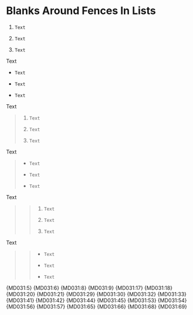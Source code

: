 # Blanks Around Fences In Lists

1. ```text
   Text
   ```
2. ```text
   Text
   ```
3. ```text
   Text
   ```

Text

- ```text
  Text
  ```
- ```text
  Text
  ```
- ```text
  Text
  ```

Text

> 1. ```text
>    Text
>    ```
> 2. ```text
>    Text
>    ```
> 3. ```text
>    Text
>    ```

Text

> - ```text
>   Text
>   ```
> - ```text
>   Text
>   ```
> - ```text
>   Text
>   ```

Text

> > 1. ```text
> >    Text
> >    ```
> > 2. ```text
> >    Text
> >    ```
> > 3. ```text
> >    Text
> >    ```

Text

> > - ```text
> >   Text
> >   ```
> > - ```text
> >   Text
> >   ```
> > - ```text
> >   Text
> >   ```

{MD031:5} {MD031:6} {MD031:8} {MD031:9} {MD031:17} {MD031:18} {MD031:20}
{MD031:21} {MD031:29} {MD031:30} {MD031:32} {MD031:33} {MD031:41} {MD031:42}
{MD031:44} {MD031:45} {MD031:53} {MD031:54} {MD031:56} {MD031:57} {MD031:65}
{MD031:66} {MD031:68} {MD031:69}
